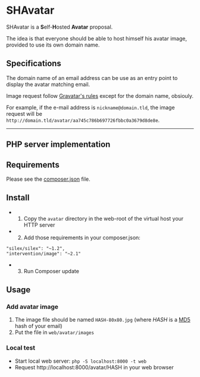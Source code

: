 # SHAvatar

SHAvatar is a **S**elf-**H**osted **Avatar** proposal.

The idea is that everyone should be able to host himself his avatar image, provided to use its own domain name.

## Specifications

The domain name of an email address can be use as an entry point to display the avatar matching email.

Image request follow [Gravatar's rules](https://en.gravatar.com/site/implement/images/) except for the domain name, obsiouly.

For example, if the e-mail address is ```nickname@domain.tld```, the image request will be  ```http://domain.tld/avatar/aa745c786b697726fbbc0a3679d8de8e```.

----

## PHP server implementation

## Requirements

Please see the [composer.json](composer.json) file.

## Install

* 1. Copy the `avatar` directory in the web-root of the virtual host your HTTP server
* 2. Add those requirements in your composer.json:
```
"silex/silex": "~1.2",
"intervention/image": "~2.1"
```
* 3. Run Composer update

## Usage

### Add avatar image

1. The image file should be named ```HASH-80x80.jpg``` (where _HASH_ is a [MD5](http://wikipedia.org/wiki/MD5) hash of your email)
2. Put the file in ```web/avatar/images```

### Local test
* Start local web server: ```php -S localhost:8000 -t web```
* Request http://localhost:8000/avatar/HASH in your web browser
